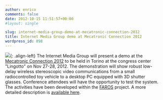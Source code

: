 ```yaml
---
author: enrico
comments: false
date: 2012-10-15 11:51:57+00:00
#layout: single

slug: internet-media-group-demo-at-mecatronic-connection-2012
title: Internet Media Group demo at Mecatronic Connection 2012
wordpress_id: 898
---
```


[![]({{site.baseurl}}/res/2012/10/faros_car_mini1.jpg)]({{site.baseurl}}/research/research-topics/ultra-low-delay-video-communications/testbed-presented-at-mecatronic-connection-2012){: .align-left} The Internet Media Group will present a demo at the [Mecatronic Connection 2012](http://www.mecatronic-connection.com/index.php/en) to be held in Torino at the congress center "Lingotto" on Nov 27-28, 2012. The demonstration will show robust low-delay wireless stereoscopic video communications from a small radiocontrolled toy vehicle to a desktop PC equipped with 3D shutter glasses. Conference attendees will have the opportunity to test the system. The activities have been developed within the [FAROS](http://www.faros-automation.org) project. A more detailed description is [available here]({{site.baseurl}}/research/research-topics/ultra-low-delay-video-communications/testbed-presented-at-mecatronic-connection-2012).
